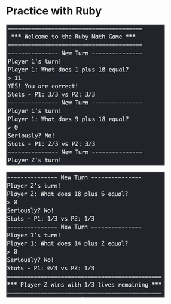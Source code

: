 # Practice with Ruby

!["Screenshot of Game Start"](https://github.com/angel-sinn/LHL_two-o-game/blob/master/docs/gamestart.png)

!["Screenshot of Game End"](https://github.com/angel-sinn/LHL_two-o-game/blob/master/docs/gamefinish.png)
